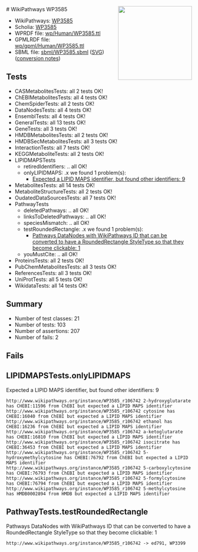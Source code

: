 <img style="float: right; width: 200px" src="../logo.png" />
# WikiPathways WP3585

* WikiPathways: [WP3585](https://identifiers.org/wikipathways:WP3585)
* Scholia: [WP3585](https://scholia.toolforge.org/wikipathways/WP3585)
* WPRDF file: [wp/Human/WP3585.ttl](../wp/Human/WP3585.ttl)
* GPMLRDF file: [wp/gpml/Human/WP3585.ttl](../wp/gpml/Human/WP3585.ttl)
* SBML file: [sbml/WP3585.sbml](../sbml/WP3585.sbml) ([SVG](../sbml/WP3585.svg)) ([conversion notes](../sbml/WP3585.txt))

## Tests
* CASMetabolitesTests: all 2 tests OK!
* ChEBIMetabolitesTests: all 4 tests OK!
* ChemSpiderTests: all 2 tests OK!
* DataNodesTests: all 4 tests OK!
* EnsemblTests: all 4 tests OK!
* GeneralTests: all 13 tests OK!
* GeneTests: all 3 tests OK!
* HMDBMetabolitesTests: all 2 tests OK!
* HMDBSecMetabolitesTests: all 3 tests OK!
* InteractionTests: all 7 tests OK!
* KEGGMetaboliteTests: all 2 tests OK!
* LIPIDMAPSTests
    * retiredIdentifiers: .. all OK!
    * onlyLIPIDMAPS: .x we found 1 problem(s):
        * [Expected a LIPID MAPS identifier, but found other identifiers: 9](#48cc60c0)
* MetabolitesTests: all 14 tests OK!
* MetaboliteStructureTests: all 2 tests OK!
* OudatedDataSourcesTests: all 7 tests OK!
* PathwayTests
    * deletedPathways: .. all OK!
    * linksToDeletedPathways: .. all OK!
    * speciesMismatch: .. all OK!
    * testRoundedRectangle: .x we found 1 problem(s):
        * [Pathways DataNodes with WikiPathways ID that can be converted to have a RoundedRectangle StyleType so that they become clickable: 1](#9fbad3cb)
    * youMustCite: .. all OK!
* ProteinsTests: all 2 tests OK!
* PubChemMetabolitesTests: all 3 tests OK!
* ReferencesTests: all 3 tests OK!
* UniProtTests: all 5 tests OK!
* WikidataTests: all 14 tests OK!


## Summary

* Number of test classes: 21
* Number of tests: 103
* Number of assertions: 207
* Number of fails: 2

## Fails

<a name="48cc60c0" />

## LIPIDMAPSTests.onlyLIPIDMAPS

Expected a LIPID MAPS identifier, but found other identifiers: 9
```
http://www.wikipathways.org/instance/WP3585_r106742 2-hydroxyglutarate has CHEBI:11596 from ChEBI but expected a LIPID MAPS identifier
http://www.wikipathways.org/instance/WP3585_r106742 cytosine has CHEBI:16040 from ChEBI but expected a LIPID MAPS identifier
http://www.wikipathways.org/instance/WP3585_r106742 ethanol has CHEBI:16236 from ChEBI but expected a LIPID MAPS identifier
http://www.wikipathways.org/instance/WP3585_r106742 a-ketoglutarate has CHEBI:16810 from ChEBI but expected a LIPID MAPS identifier
http://www.wikipathways.org/instance/WP3585_r106742 isocitrate has CHEBI:36453 from ChEBI but expected a LIPID MAPS identifier
http://www.wikipathways.org/instance/WP3585_r106742 5-hydroxymethylcytosine has CHEBI:76792 from ChEBI but expected a LIPID MAPS identifier
http://www.wikipathways.org/instance/WP3585_r106742 5-carboxylcytosine has CHEBI:76793 from ChEBI but expected a LIPID MAPS identifier
http://www.wikipathways.org/instance/WP3585_r106742 5-formylcytosine has CHEBI:76794 from ChEBI but expected a LIPID MAPS identifier
http://www.wikipathways.org/instance/WP3585_r106742 5-methylcytosine has HMDB0002894 from HMDB but expected a LIPID MAPS identifier
```

<a name="9fbad3cb" />

## PathwayTests.testRoundedRectangle

Pathways DataNodes with WikiPathways ID that can be converted to have a RoundedRectangle StyleType so that they become clickable: 1
```
http://www.wikipathways.org/instance/WP3585_r106742 -> ed791, WP3399
 ```

